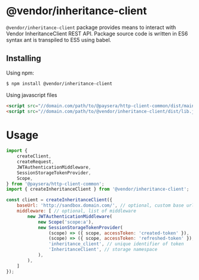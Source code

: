 # @vendor/inheritance-client

`@vendor/inheritance-client` package provides means to interact with Vendor InheritanceClient REST API.
Package source code is written in ES6 syntax ant is transpiled to ES5 using babel.

## Installing
Using npm:
```bash
$ npm install @vendor/inheritance-client
```

Using javascript files
```html
<script src="//domain.com/path/to/@paysera/http-client-common/dist/main.js"></script>
<script src="//domain.com/path/to/@vendor/inheritance-client/dist/lib.js"></script>
```

# Usage
```js
import {
    createClient,
    createRequest,
    JWTAuthenticationMiddleware,
    SessionStorageTokenProvider,
    Scope,
} from '@paysera/http-client-common';
import { createInheritanceClient } from '@vendor/inheritance-client';

const client = createInheritanceClient({
    baseUrl: 'http://sandbox.domain.com/', // optional, custom base url
    middleware: [ // optional, list of middleware
        new JWTAuthenticationMiddleware(
            new Scope('scope:a'),
            new SessionStorageTokenProvider(
                (scope) => ({ scope, accessToken: 'created-token' }),
                (scope) => ({ scope, accessToken: 'refreshed-token' }),
                'inheritance_client', // unique identifier of token
                'InheritanceClient', // storage namespace
            ),
        ),
    ]
});
```
